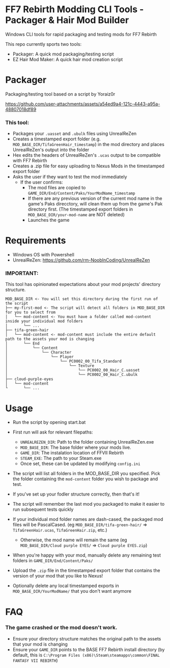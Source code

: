 # FF7 Rebirth Modding CLI Tools - Packager & Hair Mod Builder

Windows CLI tools for rapid packaging and testing mods for FF7 Rebirth

This repo currently sports two tools:

- Packager: A quick mod packaging/testing script
- EZ Hair Mod Maker: A quick hair mod creation script

# Packager

Packaging/testing tool based on a script by Yoraiz0r

https://github.com/user-attachments/assets/a54ed9a4-121c-4443-a95a-48807018df89

### This tool:

- Packages your `.uasset` and `.ubulk` files using UnrealReZen
- Creates a timestamped export folder (e.g.
  `MOD_BASE_DIR/TifaGreenHair_timestamp`) in the mod directory and places
  UnrealReZen's output into the folder
- Hex edits the headers of UnrealReZen's `.ucas` output to be compatible with
  FF7 Rebirth
- Creates a .zip file for easy uploading to Nexus Mods in the timestamped export
  folder
- Asks the user if they want to test the mod immediately
  - If the user confirms:
    - The mod files are copied to
      `GAME_DIR/End/Content/Paks/YourModName_timestamp`
    - If there are any previous version of the current mod name in the game's
      Paks direcctory, will clean them up from the game's Pak directory first.
      (The timestamped export folders in `MOD_BASE_DIR/your-mod-name` are NOT
      deleted)
    - Launches the game

# Requirements

- Windows OS with Powershell
- UnrealReZen: https://github.com/rm-NoobInCoding/UnrealReZen

### IMPORTANT:

This tool has opinionated expectations about your mod projects' directory
structure.

```
MOD_BASE_DIR <- You will set this directory during the first run of the script
├── my-first-mod <- The script will detect all folders in MOD_BASE_DIR for you to select from
│   └── mod-content <- You must have a folder called mod-content inside your individual mod folders
│       └── ...
├── tifa-green-hair
│   └── mod-content <- mod-content must include the entire default path to the assets your mod is changing
│       └── End
│           └── Content
│               └── Character
│                   └── Player
│                       └── PC0002_00_Tifa_Standard
│                           └── Texture
│                               └── PC0002_00_Hair_C.uasset
│                               └── PC0002_00_Hair_C.ubulk
├── cloud-purple-eyes
│   └── mod-content
└       └── ...
```

# Usage

- Run the script by opening start.bat

- First run will ask for relevant filepaths:

  - `UNREALREZEN_DIR`: Path to the folder containing UnrealReZen.exe
  - `MOD_BASE_DIR`: The base folder where your mods live.
  - `GAME_DIR`: The instalation location of FFVII Rebirth
  - `STEAM_EXE`: The path to your Steam.exe
  - Once set, these can be updated by modifying `config.ini`

- The script will list all folders in the MOD_BASE_DIR you specified. Pick the
  folder containing the `mod-content` folder you wish to package and test.
- If you've set up your fodler structure correctly, then that's it!
- The script will remember the last mod you packaged to make it easier to run
  subsequent tests quickly
- If your individual mod folder names are dash-cased, the packaged mod files
  will be PascalCased. (eg `MOD_BASE_DIR/tifa-green-hair/` =>
  `TifaGreenHair.ucas`, `TifaGreenHair.zip`, etc.)

  - Otherwise, the mod name will remain the same (eg
    `MOD_BASE_DIR/Cloud purple EYES/` => `Cloud purple EYES.zip`)

- When you're happy with your mod, manually delete any remaining test folders in
  `GAME_DIR/End/Content/Paks/`
- Upload the `.zip` file in the timestamped export folder that contains the
  version of your mod that you like to Nexus!
- Optionally delete any local timestamped exports in `MOD_BASE_DIR/YourModName/`
  that you don't want anymore

# FAQ

### The game crashed or the mod doesn't work.

- Ensure your directory structure matches the original path to the assets that
  your mod is changing
- Ensure your `GAME_DIR` points to the BASE FF7 Rebirth install directory (by
  default, this is
  `C:\Program Files (x86)\Steam\steamapps\common\FINAL FANTASY VII REBIRTH`)
